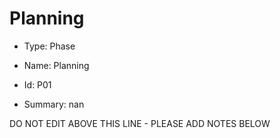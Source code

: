 # Planning

* Type: Phase

* Name: Planning

* Id: P01

* Summary: nan

DO NOT EDIT ABOVE THIS LINE - PLEASE ADD NOTES BELOW

